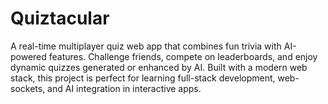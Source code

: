 # Quiztacular
A real-time multiplayer quiz web app that combines fun trivia with AI-powered features. Challenge friends, compete on leaderboards, and enjoy dynamic quizzes generated or enhanced by AI. Built with a modern web stack, this project is perfect for learning full-stack development, web-sockets, and AI integration in interactive apps.
